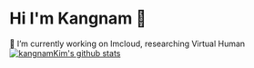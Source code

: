 # Hi I'm Kangnam 👋
🔭 I’m currently working on Imcloud, researching Virtual Human
[![kangnamKim's github stats](https://github-readme-stats.vercel.app/api?username=kangnam7654)](https://github.com/anuraghazra/github-readme-stats)



<!--
**kangnam7654/kangnam7654** is a ✨ _special_ ✨ repository because its `README.md` (this file) appears on your GitHub profile.

Here are some ideas to get you started:

- 🔭 I’m currently working on ...
- 🌱 I’m currently learning ...
- 👯 I’m looking to collaborate on ...
- 🤔 I’m looking for help with ...
- 💬 Ask me about ...
- 📫 How to reach me: ...
- 😄 Pronouns: ...
- ⚡ Fun fact: ...
-->
